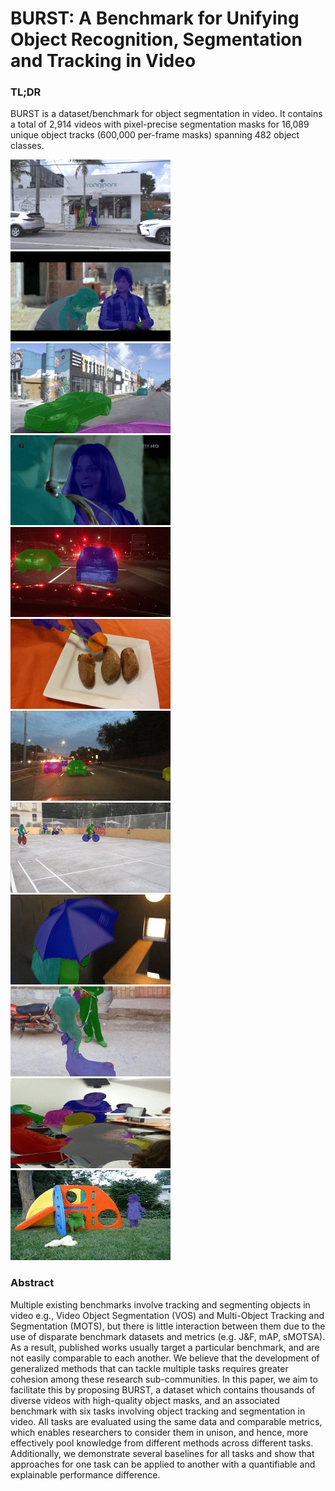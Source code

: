 # BURST: A Benchmark for Unifying Object Recognition, Segmentation and Tracking in Video

### TL;DR

BURST is a dataset/benchmark for object segmentation in video. It contains a total of 2,914 videos with pixel-precise segmentation masks for 16,089 unique object tracks (600,000 per-frame masks) spanning 482 object classes.

![](.images/gifs/ArgoVerse_1.gif) ![](.images/gifs/AVA_1.gif)
![](.images/gifs/ArgoVerse_9.gif) ![](.images/gifs/AVA_7.gif)
![](.images/gifs/BDD_1.gif) ![](.images/gifs/HACS_1.gif) 
![](.images/gifs/BDD_5.gif) ![](.images/gifs/HACS_4.gif) 
![](.images/gifs/LaSOT_1.gif) ![](.images/gifs/LaSOT_7.gif) 
![](.images/gifs/YFCC100M_1.gif) ![](.images/gifs/YFCC100M_6.gif)


### Abstract

Multiple existing benchmarks involve tracking and segmenting objects in video e.g., Video Object Segmentation (VOS) and Multi-Object Tracking and Segmentation (MOTS), but there is little interaction between them due to the use of disparate benchmark datasets and metrics (e.g. J&F, mAP, sMOTSA). As a result, published works usually target a particular benchmark, and are not easily comparable to each another. We believe that the development of generalized methods that can tackle multiple tasks requires greater cohesion among these research sub-communities. In this paper, we aim to facilitate this by proposing BURST, a dataset which contains thousands of diverse videos with high-quality object masks, and an associated benchmark with six tasks involving object tracking and segmentation in video. All tasks are evaluated using the same data and comparable metrics, which enables researchers to consider them in unison, and hence, more effectively pool knowledge from different methods across different tasks. Additionally, we demonstrate several baselines for all tasks and show that approaches for one task can be applied to another with a quantifiable and explainable performance difference.


